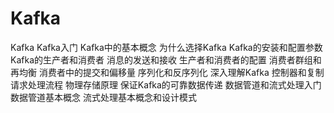 # Kafka

Kafka
	Kafka入门
		Kafka中的基本概念
		为什么选择Kafka
	Kafka的安装和配置参数
	Kafka的生产者和消费者
		消息的发送和接收
		生产者和消费者的配置
		消费者群组和再均衡
		消费者中的提交和偏移量
		序列化和反序列化
	深入理解Kafka
		控制器和复制
		请求处理流程
		物理存储原理
	保证Kafka的可靠数据传递
	数据管道和流式处理入门
		数据管道基本概念
		流式处理基本概念和设计模式